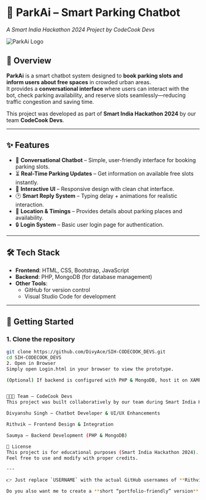 # 🚗 ParkAi – Smart Parking Chatbot  
*A Smart India Hackathon 2024 Project by CodeCook Devs*  

![ParkAi Logo](./CodeCook%20Devs.png)  

## 📌 Overview  
**ParkAi** is a smart chatbot system designed to **book parking slots and inform users about free spaces** in crowded urban areas.  
It provides a **conversational interface** where users can interact with the bot, check parking availability, and reserve slots seamlessly—reducing traffic congestion and saving time.  

This project was developed as part of **Smart India Hackathon 2024** by our team **CodeCook Devs**.  

---

## ✨ Features  
- 💬 **Conversational Chatbot** – Simple, user-friendly interface for booking parking slots.  
- ⏳ **Real-Time Parking Updates** – Get information on available free slots instantly.  
- 🎨 **Interactive UI** – Responsive design with clean chat interface.  
- 🕑 **Smart Reply System** – Typing delay + animations for realistic interaction.  
- 📍 **Location & Timings** – Provides details about parking places and availability.  
- 🔒 **Login System** – Basic user login page for authentication.  

---

## 🛠 Tech Stack  
- **Frontend**: HTML, CSS, Bootstrap, JavaScript  
- **Backend**: PHP, MongoDB (for database management)  
- **Other Tools**:  
  - GitHub for version control  
  - Visual Studio Code for development  

---

## 🚀 Getting Started  

### 1. Clone the repository  
```bash
git clone https://github.com/DivyAce/SIH-CODECOOK_DEVS.git
cd SIH-CODECOOK_DEVS
2. Open in Browser
Simply open Login.html in your browser to view the prototype.

(Optional) If backend is configured with PHP & MongoDB, host it on XAMPP/LAMP server to enable full chatbot + database functionality.


👨‍👩‍👧 Team – CodeCook Devs
This project was built collaboratively by our team during Smart India Hackathon 2024:

Divyanshu Singh – Chatbot Developer & UI/UX Enhancements

Rithvik – Frontend Design & Integration

Saumya – Backend Development (PHP & MongoDB)

📜 License
This project is for educational purposes (Smart India Hackathon 2024).
Feel free to use and modify with proper credits.

---

👉 Just replace `USERNAME` with the actual GitHub usernames of **Rithvik** and **Saumya**.  

Do you also want me to create a **short “portfolio-friendly” version** (without too many technical details) that you can paste directly on **LinkedIn** or your **resume projects section**?

